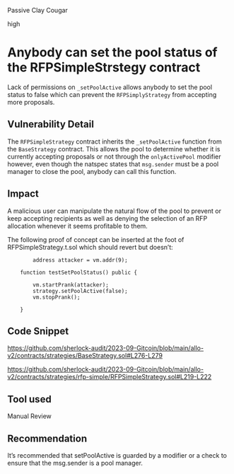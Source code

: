 Passive Clay Cougar

high

# Anybody can set the pool status of the RFPSimpleStrstegy contract

Lack of permissions on `_setPoolActive` allows anybody to set the pool status to false which can prevent the `RFPSimplyStrategy` from accepting more proposals. 

## Vulnerability Detail

The `RFPSimpleStrategy` contract inherits the `_setPoolActive` function from the `BaseStrategy` contract. This allows the pool to determine whether it is currently accepting proposals or not through the `onlyActivePool` modifier however, even though the natspec states that `msg.sender` must be a pool manager to close the pool, anybody can call this function.

## Impact

A malicious user can manipulate the natural flow of the pool to prevent or keep accepting recipients as well as denying the selection of an RFP allocation whenever it seems profitable to them. 

The following proof of concept can be inserted at the foot of RFPSimpleStrategy.t.sol which should revert but doesn’t: 

```solidity
 		address attacker = vm.addr(9);

    function testSetPoolStatus() public {

        vm.startPrank(attacker);
        strategy.setPoolActive(false);
        vm.stopPrank();
        
    }
```

## Code Snippet

https://github.com/sherlock-audit/2023-09-Gitcoin/blob/main/allo-v2/contracts/strategies/BaseStrategy.sol#L276-L279

https://github.com/sherlock-audit/2023-09-Gitcoin/blob/main/allo-v2/contracts/strategies/rfp-simple/RFPSimpleStrategy.sol#L219-L222

## Tool used

Manual Review

## Recommendation

It’s recommended that setPoolActive is guarded by a modifier or a check to ensure that the msg.sender is a pool manager.